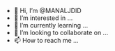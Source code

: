 - 👋 Hi, I’m @MANALJDID
- 👀 I’m interested in ...
- 🌱 I’m currently learning ...
- 💞️ I’m looking to collaborate on ...
- 📫 How to reach me ...

<!---
MANALJDID/MANALJDID is a ✨ special ✨ repository because its `README.md` (this file) appears on your GitHub profile.
You can click the Preview link to take a look at your changes.
--->
